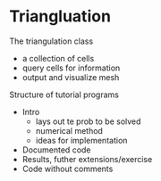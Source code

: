 # Triangluation

 The triangulation class
- a collection of cells
- query cells for information
- output and visualize mesh


Structure of tutorial programs
- Intro 
  - lays out te prob to be solved
  - numerical method
  - ideas for implementation
- Documented code
- Results, futher extensions/exercise
- Code without comments

